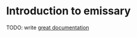 # Introduction to emissary

TODO: write [great documentation](http://jacobian.org/writing/what-to-write/)
